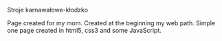 Stroje karnawałowe-kłodzko

Page created for my mom. Created at the beginning my web path.
Simple one page created in html5, css3 and some JavaScript.
